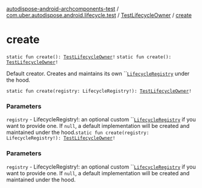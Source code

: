 [autodispose-android-archcomponents-test](../../index.md) / [com.uber.autodispose.android.lifecycle.test](../index.md) / [TestLifecycleOwner](index.md) / [create](./create.md)

# create

`static fun create(): `[`TestLifecycleOwner`](index.md)`!`
`static fun create(): `[`TestLifecycleOwner`](index.md)`!`

Default creator. Creates and maintains its own ``[`LifecycleRegistry`](#) under the hood.

`static fun create(registry: LifecycleRegistry!): `[`TestLifecycleOwner`](index.md)`!`

### Parameters

`registry` - LifecycleRegistry!: an optional custom ``[`LifecycleRegistry`](#) if you want to provide one. If `null`, a default implementation will be created and maintained under the hood.`static fun create(registry: LifecycleRegistry!): `[`TestLifecycleOwner`](index.md)`!`

### Parameters

`registry` - LifecycleRegistry!: an optional custom ``[`LifecycleRegistry`](#) if you want to provide one. If `null`, a default implementation will be created and maintained under the hood.